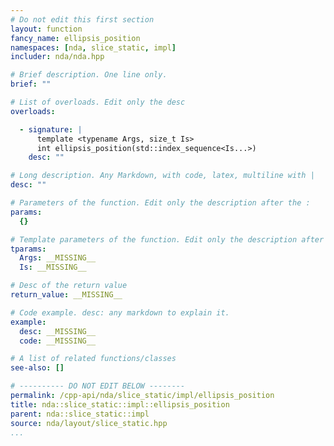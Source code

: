 ```yaml
---
# Do not edit this first section
layout: function
fancy_name: ellipsis_position
namespaces: [nda, slice_static, impl]
includer: nda/nda.hpp

# Brief description. One line only.
brief: ""

# List of overloads. Edit only the desc
overloads:

  - signature: |
      template <typename Args, size_t Is>
      int ellipsis_position(std::index_sequence<Is...>)
    desc: ""

# Long description. Any Markdown, with code, latex, multiline with |
desc: ""

# Parameters of the function. Edit only the description after the :
params:
  {}

# Template parameters of the function. Edit only the description after the :
tparams:
  Args: __MISSING__
  Is: __MISSING__

# Desc of the return value
return_value: __MISSING__

# Code example. desc: any markdown to explain it.
example:
  desc: __MISSING__
  code: __MISSING__

# A list of related functions/classes
see-also: []

# ---------- DO NOT EDIT BELOW --------
permalink: /cpp-api/nda/slice_static/impl/ellipsis_position
title: nda::slice_static::impl::ellipsis_position
parent: nda::slice_static::impl
source: nda/layout/slice_static.hpp
...
```


